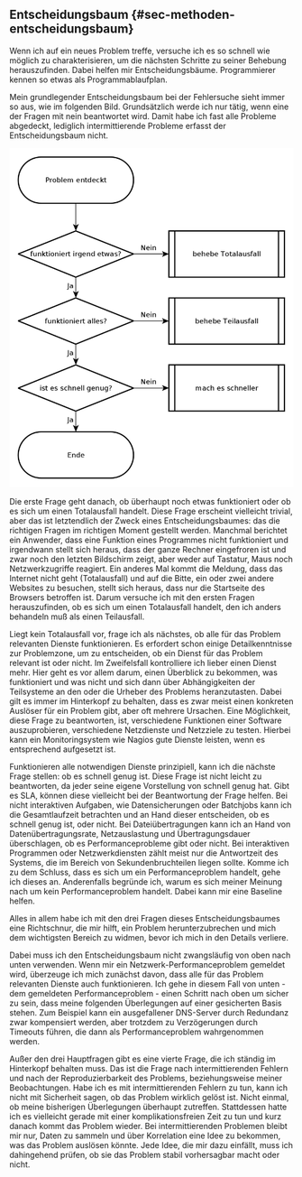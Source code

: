 
## Entscheidungsbaum {#sec-methoden-entscheidungsbaum}

Wenn ich auf ein neues Problem treffe, versuche ich es so schnell wie
möglich zu charakterisieren, um die nächsten Schritte zu seiner Behebung
herauszufinden.
Dabei helfen mir Entscheidungsbäume.
Programmierer kennen so etwas als Programmablaufplan.

Mein grundlegender Entscheidungsbaum bei der Fehlersuche sieht immer so aus,
wie im folgenden Bild.
Grundsätzlich werde ich nur tätig, wenn eine der Fragen mit nein beantwortet
wird.
Damit habe ich fast alle Probleme abgedeckt, lediglich intermittierende
Probleme erfasst der Entscheidungsbaum nicht.

![Allgemeiner Entscheidungsbaum](images/eb-allgemein-3-yed.png)

Die erste Frage geht danach, ob überhaupt noch etwas funktioniert oder ob
es sich um einen Totalausfall handelt.
Diese Frage erscheint vielleicht trivial, aber das ist letztendlich der
Zweck eines Entscheidungsbaumes: das die richtigen Fragen im richtigen Moment
gestellt werden.
Manchmal berichtet ein Anwender, dass eine Funktion eines Programmes nicht
funktioniert und irgendwann stellt sich heraus, dass der ganze Rechner
eingefroren ist und zwar noch den letzten Bildschirm zeigt, aber weder auf
Tastatur, Maus noch Netzwerkzugriffe reagiert.
Ein anderes Mal kommt die Meldung, dass das Internet nicht geht (Totalausfall)
und auf die Bitte, ein oder zwei andere Websites zu besuchen,
stellt sich heraus, dass nur die Startseite des Browsers betroffen ist.
Darum versuche ich mit den ersten Fragen herauszufinden, ob es sich um einen
Totalausfall handelt, den ich anders behandeln muß als einen Teilausfall.

Liegt kein Totalausfall vor, frage ich als nächstes, ob
alle für das Problem relevanten Dienste funktionieren.
Es erfordert schon einige Detailkenntnisse zur Problemzone, um zu entscheiden,
ob ein Dienst für das Problem relevant ist oder nicht.
Im Zweifelsfall kontrolliere ich lieber einen Dienst mehr.
Hier geht es vor allem darum, einen Überblick zu bekommen, was funktioniert und
was nicht und sich dann über Abhängigkeiten der Teilsysteme an den oder die
Urheber des Problems heranzutasten.
Dabei gilt es immer im Hinterkopf zu behalten, dass es zwar meist einen
konkreten Auslöser für ein Problem gibt, aber oft mehrere Ursachen.
Eine Möglichkeit, diese Frage zu beantworten, ist, verschiedene Funktionen einer
Software auszuprobieren, verschiedene Netzdienste und Netzziele zu testen.
Hierbei kann ein Monitoringsystem wie Nagios gute Dienste leisten, wenn es
entsprechend aufgesetzt ist.

Funktionieren alle notwendigen Dienste prinzipiell,
kann ich die nächste Frage stellen: ob es schnell genug ist.
Diese Frage ist nicht leicht zu beantworten, da jeder seine eigene
Vorstellung von schnell genug hat.
Gibt es SLA, können diese vielleicht bei der Beantwortung der Frage helfen.
Bei nicht interaktiven Aufgaben, wie Datensicherungen oder Batchjobs kann ich
die Gesamtlaufzeit betrachten und an Hand dieser entscheiden, ob es schnell
genug ist, oder nicht.
Bei Dateiübertragungen kann ich an Hand von Datenübertragungsrate, Netzauslastung und
Übertragungsdauer überschlagen, ob es Performanceprobleme gibt oder nicht.
Bei interaktiven Programmen oder Netzwerkdiensten zählt meist nur die
Antwortzeit des Systems, die im Bereich von Sekundenbruchteilen liegen sollte.
Komme ich zu dem Schluss, dass es sich um ein Performanceproblem handelt,
gehe ich dieses an.
Anderenfalls begründe ich, warum es sich meiner Meinung nach um kein
Performanceproblem handelt.
Dabei kann mir eine Baseline helfen.

Alles in allem habe ich mit den drei Fragen dieses Entscheidungsbaumes eine
Richtschnur, die mir hilft, ein Problem herunterzubrechen und mich dem
wichtigsten Bereich zu widmen, bevor ich mich in den Details verliere.

Dabei muss ich den Entscheidungsbaum nicht zwangsläufig von oben nach unten
verwenden.
Wenn mir ein Netzwerk-Performanceproblem gemeldet wird, überzeuge ich mich
zunächst davon, dass alle für das Problem relevanten Dienste auch funktionieren.
Ich gehe in diesem Fall von unten - dem gemeldeten Performanceproblem -
einen Schritt nach oben um sicher zu sein, dass meine folgenden Überlegungen
auf einer gesicherten Basis stehen. Zum Beispiel kann ein ausgefallener
DNS-Server durch Redundanz zwar kompensiert werden, aber trotzdem zu
Verzögerungen durch Timeouts führen, die dann als Performanceproblem
wahrgenommen werden.

Außer den drei Hauptfragen gibt es eine vierte Frage, die ich ständig
im Hinterkopf behalten muss.
Das ist die Frage nach intermittierenden Fehlern und nach der
Reproduzierbarkeit des Problems, beziehungsweise meiner Beobachtungen.
Habe ich es mit intermittierenden Fehlern zu tun, kann ich nicht mit
Sicherheit sagen, ob das Problem wirklich gelöst ist.
Nicht einmal, ob meine bisherigen Überlegungen überhaupt zutreffen.
Stattdessen hatte ich es vielleicht gerade mit einer komplikationsfreien
Zeit zu tun und kurz danach kommt das Problem wieder.
Bei intermittierenden Problemen bleibt mir nur, Daten zu sammeln und über
Korrelation eine Idee zu bekommen, was das Problem auslösen könnte.
Jede Idee, die mir dazu einfällt, muss ich dahingehend prüfen, ob sie
das Problem stabil vorhersagbar macht oder nicht.

